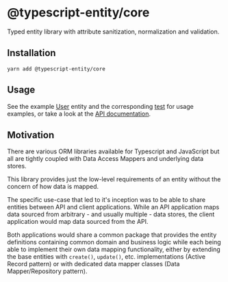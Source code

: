 # @typescript-entity/core

Typed entity library with attribute sanitization, normalization and validation.

## Installation

```shell
yarn add @typescript-entity/core
```

## Usage

See the example [User](https://github.com/apancutt/typescript-entity/blob/master/tests/User.ts) entity and the corresponding [test](https://github.com/apancutt/typescript-entity/blob/master/tests/User.test.ts) for usage examples, or take a look at the [API documentation](https://apancutt.github.io/typescript-entity/).

## Motivation

There are various ORM libraries available for Typescript and JavaScript but all are tightly coupled with Data Access Mappers and underlying data stores.

This library provides just the low-level requirements of an entity without the concern of how data is mapped.

The specific use-case that led to it's inception was to be able to share entities between API and client applications. While an API application maps data sourced from arbitrary - and usually multiple - data stores, the client application would map data sourced from the API.

Both applications would share a common package that provides the entity definitions containing common domain and business logic while each being able to implement their own data mapping functionality, either by extending the base entities with `create()`, `update()`, etc. implementations (Active Record pattern) or with dedicated data mapper classes (Data Mapper/Repository pattern).
